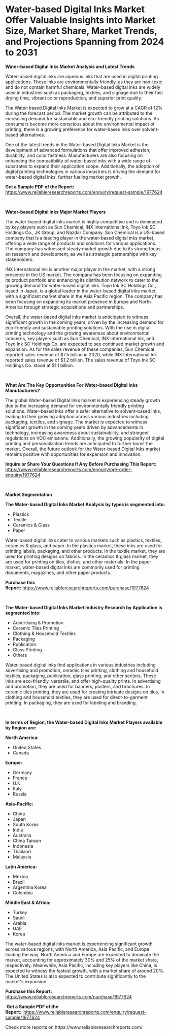 <p><h1>Water-based Digital Inks Market Offer Valuable Insights into Market Size, Market Share, Market Trends, and Projections Spanning from 2024 to 2031</h1></p><p><strong>Water-based Digital Inks Market Analysis and Latest Trends</strong></p>
<p><p>Water-based digital inks are aqueous inks that are used in digital printing applications. These inks are environmentally friendly, as they are non-toxic and do not contain harmful chemicals. Water-based digital inks are widely used in industries such as packaging, textiles, and signage due to their fast drying time, vibrant color reproduction, and superior print quality.</p><p>The Water-based Digital Inks Market is expected to grow at a CAGR of 12% during the forecast period. The market growth can be attributed to the increasing demand for sustainable and eco-friendly printing solutions. As consumers become more conscious about the environmental impact of printing, there is a growing preference for water-based inks over solvent-based alternatives.</p><p>One of the latest trends in the Water-based Digital Inks Market is the development of advanced formulations that offer improved adhesion, durability, and color fastness. Manufacturers are also focusing on enhancing the compatibility of water-based inks with a wide range of substrates to expand their application scope. Additionally, the adoption of digital printing technologies in various industries is driving the demand for water-based digital inks, further fueling market growth.</p></p>
<p><strong>Get a Sample PDF of the Report:&nbsp;</strong> <a href="https://www.reliableresearchreports.com/enquiry/request-sample/1977624">https://www.reliableresearchreports.com/enquiry/request-sample/1977624</a></p>
<p>&nbsp;</p>
<p><strong>Water-based Digital Inks Major Market Players</strong></p>
<p><p>The water-based digital inks market is highly competitive and is dominated by key players such as Sun Chemical, INX International Ink, Toyo Ink SC Holdings Co., JK Group, and Nazdar Company. Sun Chemical is a US-based company that is a leading player in the water-based digital inks market, offering a wide range of products and solutions for various applications. The company has witnessed steady market growth due to its strong focus on research and development, as well as strategic partnerships with key stakeholders.</p><p>INX International Ink is another major player in the market, with a strong presence in the US market. The company has been focusing on expanding its product portfolio and enhancing its distribution network to cater to the growing demand for water-based digital inks. Toyo Ink SC Holdings Co., based in Japan, is a global leader in the water-based digital inks market, with a significant market share in the Asia Pacific region. The company has been focusing on expanding its market presence in Europe and North America through strategic acquisitions and partnerships.</p><p>Overall, the water-based digital inks market is anticipated to witness significant growth in the coming years, driven by the increasing demand for eco-friendly and sustainable printing solutions. With the rise in digital printing technology and the growing awareness about environmental concerns, key players such as Sun Chemical, INX International Ink, and Toyo Ink SC Holdings Co. are expected to see continued market growth and expansion. As for the sales revenue of these companies, Sun Chemical reported sales revenue of $7.5 billion in 2020, while INX International Ink reported sales revenue of $1.2 billion. The sales revenue of Toyo Ink SC Holdings Co. stood at $1.1 billion.</p></p>
<p>&nbsp;</p>
<p><strong>What Are The Key Opportunities For Water-based Digital Inks Manufacturers?</strong></p>
<p><p>The global Water-based Digital Inks market is experiencing steady growth due to the increasing demand for environmentally friendly printing solutions. Water-based inks offer a safer alternative to solvent-based inks, leading to their growing adoption across various industries including packaging, textiles, and signage. The market is expected to witness significant growth in the coming years driven by advancements in technology, increasing awareness about sustainability, and stringent regulations on VOC emissions. Additionally, the growing popularity of digital printing and personalization trends are anticipated to further boost the market. Overall, the future outlook for the Water-based Digital Inks market remains positive with opportunities for expansion and innovation.</p></p>
<p><strong>Inquire or Share Your Questions If Any Before Purchasing This Report:</strong> <a href="https://www.reliableresearchreports.com/enquiry/pre-order-enquiry/1977624">https://www.reliableresearchreports.com/enquiry/pre-order-enquiry/1977624</a></p>
<p>&nbsp;</p>
<p><strong>Market Segmentation</strong></p>
<p><strong>The Water-based Digital Inks Market Analysis by types is segmented into:</strong></p>
<p><ul><li>Plastics</li><li>Textile</li><li>Ceramics & Glass</li><li>Paper</li></ul></p>
<p><p>Water-based digital inks cater to various markets such as plastics, textiles, ceramics & glass, and paper. In the plastics market, these inks are used for printing labels, packaging, and other products. In the textile market, they are used for printing designs on fabrics. In the ceramics & glass market, they are used for printing on tiles, dishes, and other materials. In the paper market, water-based digital inks are commonly used for printing documents, magazines, and other paper products.</p></p>
<p><strong>Purchase this Report:&nbsp;</strong><a href="https://www.reliableresearchreports.com/purchase/1977624">https://www.reliableresearchreports.com/purchase/1977624</a></p>
<p>&nbsp;</p>
<p><strong>The Water-based Digital Inks Market Industry Research by Application is segmented into:</strong></p>
<p><ul><li>Advertising & Promotion</li><li>Ceramic Tiles Printing</li><li>Clothing & Household Textiles</li><li>Packaging</li><li>Publication</li><li>Glass Printing</li><li>Others</li></ul></p>
<p><p>Water-based digital inks find applications in various industries including advertising and promotion, ceramic tiles printing, clothing and household textiles, packaging, publication, glass printing, and other sectors. These inks are eco-friendly, versatile, and offer high-quality prints. In advertising and promotion, they are used for banners, posters, and brochures. In ceramic tiles printing, they are used for creating intricate designs on tiles. In clothing and household textiles, they are used for direct-to-garment printing. In packaging, they are used for labeling and branding.</p></p>
<p>&nbsp;</p>
<p><strong>In terms of Region, the Water-based Digital Inks Market Players available by Region are:</strong></p>
<p>
    <p> <strong> North America: </strong>
        <ul>
            <li>United States</li>
            <li>Canada</li>
        </ul>
        </p> 
    <p> <strong> Europe: </strong>
        <ul>
            <li>Germany</li>
            <li>France</li>
            <li>U.K.</li>
            <li>Italy</li>
            <li>Russia</li>
        </ul>
        </p> 
    <p> <strong> Asia-Pacific: </strong>
        <ul>
            <li>China</li>
            <li>Japan</li>
            <li>South Korea</li>
            <li>India</li>
            <li>Australia</li>
            <li>China Taiwan</li>
            <li>Indonesia</li>
            <li>Thailand</li>
            <li>Malaysia</li>
        </ul>
        </p> 
    <p> <strong> Latin America: </strong>
        <ul>
            <li>Mexico</li>
            <li>Brazil</li>
            <li>Argentina Korea</li>
            <li>Colombia</li>
        </ul>
        </p> 
    <p> <strong> Middle East & Africa: </strong>
        <ul>
            <li>Turkey</li>
            <li>Saudi</li>
            <li>Arabia</li>
            <li>UAE</li>
            <li>Korea</li>
        </ul>
    </p>
    </p>
<p><p>The water-based digital inks market is experiencing significant growth across various regions, with North America, Asia Pacific, and Europe leading the way. North America and Europe are expected to dominate the market, accounting for approximately 30% and 25% of the market share, respectively. Meanwhile, Asia Pacific, including key players like China, is expected to witness the fastest growth, with a market share of around 20%. The United States is also expected to contribute significantly to the market's expansion.</p></p>
<p><strong>Purchase this Report: </strong><a href="https://www.reliableresearchreports.com/purchase/1977624">https://www.reliableresearchreports.com/purchase/1977624</a></p>
<p>&nbsp;<strong>Get a Sample PDF of the Report:&nbsp;&nbsp;</strong><a href="https://www.reliableresearchreports.com/enquiry/request-sample/1977624">https://www.reliableresearchreports.com/enquiry/request-sample/1977624</a></p>
<p><strong></strong></p>
<p>Check more reports on https://www.reliableresearchreports.com/</p>